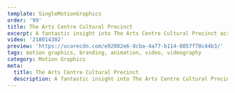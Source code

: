 ```yaml
---
template: SingleMotionGraphics
order: '99'
title: The Arts Centre Cultural Precinct
excerpt: A fantastic insight into The Arts Centre Cultural Precinct across Australia especially the new Arts Centre on the Gold Coast.
video: '218014302'
preview: 'https://ucarecdn.com/e92082e6-8cba-4a77-b114-0857f78c44b3/'
tags: motion graphics, branding, animation, video, videography
category: Motion Graphics
meta:
  title: The Arts Centre Cultural Precinct
  description: A fantastic insight into The Arts Centre Cultural Precinct across Australia especially the new Arts Centre on the Gold Coast.
---
```

